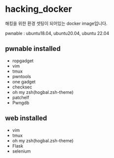 # hacking_docker

해킹을 위한 환경 셋팅이 되어있는 docker image입니다.

pwnable : ubuntu18.04, ubuntu20.04, ubuntu 22.04

## pwnable installed 
* ropgadget
* vim
* tmux
* pwntools
* one gadget
* checksec
* oh my zsh(hogbal.zsh-theme)
* patchelf
* Pwngdb

## web installed
* vim
* tmux
* oh my zsh(hogbal.zsh-theme)
* Flask
* selenium